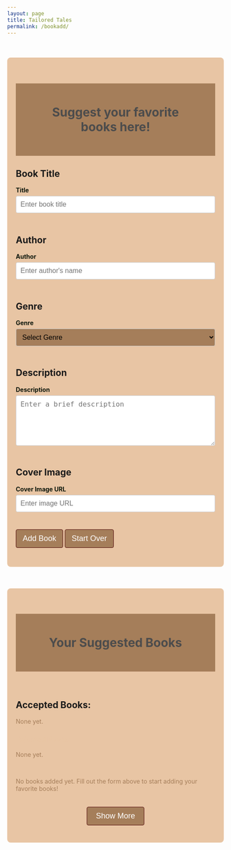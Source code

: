 ```yaml
---
layout: page
title: Tailored Tales
permalink: /bookadd/
---
```

<style>
    .container {
        max-width: 600px;
        margin: 50px auto;
        padding: 20px;
        background-color: #E8C5A4;
        border-radius: 8px;
    }
    

    h1 {
        background: #a57e5a;
        padding: 50px;
        font-size: 2em;
        text-align: center;
        color: #4C4C4C;
    }

    .container > h2 {
        margin: 20px 0 10px;
        font-size: 1.5em;
        color: #4C4C4C !important;
    }
    .container2 {
        max-width: 800px;
        margin: 50px auto;
        padding: 20px;
        background-color: #E8C5A4;
        border-radius: 8px;
    }
    .container2 > h2 {
        margin: 20px 0 10px;
        font-size: 1.5em;
        color: #4C4C4C !important;
    }

    h3 {
        color: #E8C5A4;

    }

    label {
        display: block;
        margin-bottom: 5px;
        font-weight: bold;
        color: black;
        color: #0d160b;
    }

    input, textarea, select {
        width: 100%;
        padding: 10px;
        margin-bottom: 20px;
        border: 1px solid #ccc;
        border-radius: 4px;
        font-size: 16px;
    }
    
    select {
        background-color: #a57e5a;

    }

    button {
        padding: 10px 15px;
        font-size: 18px;
        margin: 10px 0;
        color: white;
        background-color: #a57e5a;
        border-radius: 4px;
        cursor: pointer;
        border: 1px solid #500A0A;
    }

    button:hover {
        background-color: #500A0A;
        transition: 0.3s;
    }

    .start_over {
        margin-top: 20px;
        color: white;
        border: none;
        padding: 10px 15px;
        cursor: pointer;
        border-radius: 4px;
        border: 1px solid #500A0A;
    }

    .start_over:hover {
        background-color: #500A0A;
        transition: 0.3s;
    }

    /* Styling for Book List */
    #book-list-content {
        display: flex;
        flex-wrap: wrap;
        gap: 20px;
        justify-content: center;
    }

    .book {
        background-color: #a57e5a;
        padding: 15px;
        border: 1px solid #ccc;
        border-radius: 8px;
        max-width: 200px;
        box-shadow: 0 4px 8px rgba(0, 0, 0, 0.1);
        text-align: center;
        color: #faebd8;
    }

    .book h2 {
        color: #E8C5A4;
        font-size: 1.2em;
        margin-bottom: 10px;
    }

    .book p {
        color: #E8C5A4;
        margin: 5px 0;
        font-size: 0.9em;
    }

    .book img {
        max-width: 100px;
        height: auto;
        margin: 10px auto;
        display: block;
        border-radius: 4px;
    }

    .book-options {
        display: flex;
        flex-wrap: wrap;
        gap: 0.5em;
    }

    .book-options button {
        width: 45%;
        font-size: 11px;
    }


    /*expand button code*/
    #book-list-content.collapsed .book {
    display: none;
    }

    #book-list-content.collapsed .book:nth-child(-n+3) {
        display: block;
    }

    #book-list-content {
        overflow: hidden;
        transition: max-height 0.5s ease;
    }

    #book-list-content.collapsed {
        max-height: 680px; 
    }

    #toggle-books {
        display: block;
        margin: 20px auto;
        padding: 10px 20px;
        background-color: #a57e5a;
        color: white;
        border: 1px solid #500A0A;
        border-radius: 4px;
        cursor: pointer;
    }

    #toggle-books:hover {
        background-color: #500A0A;
        transition: 0.3s;
    }

    .admin-button {
    display: none;
    }
</style>

<div class="container">
<h1>Suggest your favorite books here!</h1>
<form id="book-form">
    <div>
        <h2>Book Title</h2>
        <label for="title">Title</label>
        <input type="text" id="title" name="title" placeholder="Enter book title" required>
        <h2>Author</h2>
        <label for="author">Author</label>
        <input type="text" id="author" name="author" placeholder="Enter author's name" required>
        <h2>Genre</h2>
        <label for="genre">Genre</label>
        <select id="genre" name="genre" required>
            <option value="">Select Genre</option>
            <option value="Classics">Classics</option>
            <option value="Fantasy">Fantasy</option>
            <option value="Nonfiction">Nonfiction</option>
            <option value="Historical Fiction">Historical Fiction</option>
            <option value="Suspense/Thriller">Suspense/Thriller</option>
            <option value="Romance">Romance</option>
            <option value="Dystopian">Dystopian</option>
            <option value="Mystery">Mystery</option>
        </select>
        <h2>Description</h2>
        <label for="description">Description</label>
        <textarea id="description" name="description" rows="5" placeholder="Enter a brief description" required></textarea>
        <h2>Cover Image</h2>
        <label for="cover_url">Cover Image URL</label>
        <input type="url" id="cover_url" name="cover_url" placeholder="Enter image URL" required>
        <button type="submit">Add Book</button>
        <button type="reset" class="start_over">Start Over</button>
    </div>
</form>
</div>

<div id="book-list" class="container2">
    <h1>Your Suggested Books</h1><br>
    <div id="accepted-books-container">
    <h2>Accepted Books:</h2>
    <p id="accepted-books-list" style="color: #a57e5a;">None yet.</p></div>
    <div id="rejected-books-container">
    <h3>Rejected Books:</h3>
    <p id="rejected-books-list" style="color: #a57e5a;">None yet.</p></div><br>
    <div id="book-list-content" class="collapsed">
        <p style="color: #a57e5a">No books added yet. Fill out the form above to start adding your favorite books!</p>
    </div>
    <button id="toggle-books">Show More</button>
</div>


<script type="module">
    import { pythonURI, fetchOptions } from '{{ site.baseurl }}/assets/js/api/config.js';

    const toggleButton = document.getElementById('toggle-books');
    const bookList = document.getElementById('book-list-content');

    toggleButton.addEventListener('click', () => {
        bookList.classList.toggle('collapsed');
        bookList.classList.toggle('expanded');
        
        toggleButton.textContent = 
            bookList.classList.contains('collapsed') ? 'Show More' : 'Show Less';
    });


    document.getElementById('book-form').addEventListener('submit', async function(event) {
        event.preventDefault();

        const title = document.getElementById('title').value;
        const author = document.getElementById('author').value;
        const genre = document.getElementById('genre').value;
        const description = document.getElementById('description').value;
        const cover_url = document.getElementById('cover_url').value;

        const bookData = {
            title: title,
            author: author,
            genre: genre,
            description: description,
            cover_url: cover_url
        };
        
        try {
            const response = await fetch(`${pythonURI}/api/suggest`, {  // Use /api/suggest endpoint
                ...fetchOptions,
                method: 'POST',
                headers: {
                    'Content-Type': 'application/json'
                },
                body: JSON.stringify(bookData)
            });

            if (!response.ok) {
                throw new Error('Failed to add book to suggestions: ' + response.statusText);
            }

            const result = await response.json();
            console.log("Book added to suggestions successfully")
            alert('Book added successfully!');
            document.getElementById('book-form').reset();
            fetchBooks();  // Refresh book list
        } catch (error) {
            console.error('Error adding book to suggestions:', error);
            alert('Error adding book to suggestions: ' + error.message);
        }
    });

    async function fetchRandomBook() {
        try {
            const response = await fetch(`${pythonURI}/api/suggest/random`);  // Use /api/suggest/random for GET
            if (!response.ok) {
                throw new Error('Failed to fetch random book: ' + response.statusText);
            }
            const book = await response.json();
        } catch (error) {
            console.error('Error fetching random book:', error);
        }
    }

    fetchRandomBook();

    async function deleteBook(title) {
        if (confirm(`Are you sure you want to delete "${title}"?`)) {
            try {
                const response = await fetch(`${pythonURI}/api/suggest`, {
                    ...fetchOptions,
                    method: 'DELETE',
                    headers: {
                        'Content-Type': 'application/json'
                    },
                    body: JSON.stringify({ title }) // Pass title as an object
                });

                if (!response.ok) {
                    throw new Error('Failed to delete book: ' + response.statusText);
                }

                console.log("Book deleted successfully");
                alert('Book deleted successfully!');
                fetchBooks(); // Refresh the book list
            } catch (error) {
                console.error('Error deleting book:', error);
                alert('Error deleting book: ' + error.message);
            }
        } else {
            alert("Deletion canceled");
        }
    }

    async function updateBook(title) {
    const bookContainer = Array.from(document.querySelectorAll('.book'))
        .find(book => book.querySelector('h3').innerText === title);

    if (!bookContainer) {
        alert('Book not found for update.');
        return;
    }

    const currentTitle = bookContainer.querySelector('h3').innerText;
    const currentAuthor = bookContainer.querySelector('p:nth-child(2)').innerText.split(': ')[1];
    const descriptionElement = Array.from(bookContainer.querySelectorAll('p'))
        .find(p => p.innerText.startsWith('Description:'));
    const currentDescription = descriptionElement ? descriptionElement.innerText.replace('Description: ', '') : '';
    const currentGenre = bookContainer.dataset.genre || '';
    const currentCoverUrl = bookContainer.querySelector('img').src;

    // Replace static fields with editable inputs
    bookContainer.innerHTML = `
        <input type="text" id="edit-title" value="${currentTitle}" placeholder="Title">
        <input type="text" id="edit-author" value="${currentAuthor}" placeholder="Author">
        <select id="edit-genre">
            <option value="Classics" ${currentGenre === 'Classics' ? 'selected' : ''}>Classics</option>
            <option value="Fantasy" ${currentGenre === 'Fantasy' ? 'selected' : ''}>Fantasy</option>
            <option value="Nonfiction" ${currentGenre === 'Nonfiction' ? 'selected' : ''}>Nonfiction</option>
            <option value="Historical Fiction" ${currentGenre === 'Historical Fiction' ? 'selected' : ''}>Historical Fiction</option>
            <option value="Suspense/Thriller" ${currentGenre === 'Suspense/Thriller' ? 'selected' : ''}>Suspense/Thriller</option>
            <option value="Romance" ${currentGenre === 'Romance' ? 'selected' : ''}>Romance</option>
            <option value="Dystopian" ${currentGenre === 'Dystopian' ? 'selected' : ''}>Dystopian</option>
            <option value="Mystery" ${currentGenre === 'Mystery' ? 'selected' : ''}>Mystery</option>
        </select>
        <textarea id="edit-description" placeholder="Description">${currentDescription}</textarea>
        <input type="text" id="edit-cover-url" value="${currentCoverUrl}" placeholder="Cover URL">
        <button id="save-update">OK</button>
        <button id="cancel-update">Cancel</button>
    `;

    // Handle Cancel Button
    document.getElementById('cancel-update').addEventListener('click', () => {
        fetchBooks(); // Reload the book list to cancel editing
    });

    document.getElementById('save-update').addEventListener('click', async () => {
        const updatedTitle = document.getElementById('edit-title').value;
        const updatedAuthor = document.getElementById('edit-author').value;
        const updatedGenre = document.getElementById('edit-genre').value;
        const updatedDescription = document.getElementById('edit-description').value;
        const updatedCoverUrl = document.getElementById('edit-cover-url').value;

        const updatedBookData = {
            title: title,
            author: updatedAuthor,
            genre: updatedGenre,
            description: updatedDescription,
            cover_url: updatedCoverUrl
        };

        try {
            const response = await fetch(`${pythonURI}/api/suggest`, {
                ...fetchOptions,
                method: 'PUT',
                headers: {
                    'Content-Type': 'application/json'
                },
                body: JSON.stringify(updatedBookData)
            });

            if (!response.ok) {
                throw new Error('Failed to update book: ' + response.statusText);
            }

            console.log('Book updated successfully');
            alert('Book updated successfully!');
            fetchBooks(); // Refresh the book list
        } catch (error) {
            console.error('Error updating book:', error);
            alert('Error updating book: ' + error.message);
        }
    });
}
    
    let acceptedBooks = ""; // Variable to store accepted books list

    function updateAcceptedBooksList() {
        const acceptedBooksListElement = document.getElementById("accepted-books-list");
        acceptedBooksListElement.textContent = acceptedBooks.trim() ? acceptedBooks : "None yet.";
    }

    async function acceptBook(title) {
    const bookContainer = Array.from(document.querySelectorAll('.book'))
        .find(book => book.querySelector('h3').innerText === title);

    if (!bookContainer) {
        alert('Book not found for acceptance.');
        return;
    }

    const author = bookContainer.querySelector('p:nth-child(2)').innerText.split(': ')[1];
    const genre = bookContainer.querySelector('p:nth-child(3)').innerText.split(': ')[1];
    const description = bookContainer.querySelector('p:nth-child(4)').innerText.replace('Description: ', '');
    const cover_url = bookContainer.querySelector('img').src;

    const bookData = {
        title: title,
        author: author,
        genre: genre,
        description: description,
        cover_url: cover_url
    };

    try {
        const response = await fetch(`${pythonURI}/api/suggest/accept`, { 
            ...fetchOptions,
            method: 'POST',
            headers: {
                'Content-Type': 'application/json'
            },
            body: JSON.stringify(bookData)
        });

        const response2 = await fetch(`${pythonURI}/api/suggest`, {
            ...fetchOptions,
            method: 'DELETE',
            headers: {
                'Content-Type': 'application/json'
            },
            body: JSON.stringify({ title }) 
        });

        if (!response2.ok) {
            throw new Error('Failed to accept book: ' + response2.statusText);
        }

        acceptedBooks += (acceptedBooks ? ", " : "") + title;
        updateAcceptedBooksList(); // Update display
        
        console.log("Book accepted successfully");
        alert('Book accepted successfully!');
        console.log("Book removed from suggestions successfully");
        fetchBooks();  // Refresh book list
    } catch (error) {
        console.error('Error accepting book:', error);
        alert('Error accepting book: ' + error.message);
    }
}    

    /*
    async function rejectBook(title) {
        const bookList = document.getElementById('book-list-content');
        const books = Array.from(bookList.getElementsByClassName('book'));
        const book = books.find(book => book.querySelector('h3').innerText === title);
    
        if (!book) {
            alert('Book not found for rejection.');
            return;
        }

    if (confirm(`Are you sure you want to reject "${title}"?`)) {
        for (let book of books) {
            if (book.querySelector('h3').textContent === title) {
                book.querySelector('h3').textContent = `Rejected: ${title}`;

                alert("Book rejected successfully");
                break;
            }
        }
    }
}
*/

let rejectedBooks = ""; // Variable to store accepted books list

    function updateRejectedBooksList() {
        const rejectedBooksListElement = document.getElementById("rejected-books-list");
        rejectedBooksListElement.textContent = rejectedBooks.trim() ? rejectedBooks : "None yet.";
    }

async function rejectBook(title) {
    if (confirm(`Are you sure you want to reject "${title}"?`)) {
        try {
            const response = await fetch(`${pythonURI}/api/suggest`, {
                ...fetchOptions,
                method: 'DELETE',
                headers: {
                    'Content-Type': 'application/json'
                },
                body: JSON.stringify({ title }) // Pass title as an object
            });

            if (!response.ok) {
                throw new Error('Failed to reject book: ' + response.statusText);
            }

            console.log("Book rejected successfully");
            alert('Book rejected successfully!');
            rejectedBooks += (rejectedBooks ? ", " : "") + title;
            updateRejectedBooksList();
            fetchBooks();
        } catch (error) {
            console.error('Error rejecting book:', error);
            alert('Error rejecting book: ' + error.message);
        }
    } else {
        alert("Rejection canceled");
    }
}

    // create list at bottom
    async function fetchBooks() {
        try {
            const response = await fetch(new URL(`${pythonURI}/api/suggest/book`), fetchOptions); // Fetch all suggested books
            if (!response.ok) {
                throw new Error('Failed to fetch books: ' + response.statusText);
            }

        const books = await response.json();

        const bookList = document.getElementById('book-list-content');
        if (books.length === 0) {
            bookList.innerHTML = '<p style="color: #000000">No books added yet. Fill out the form above to start adding your favorite books!</p>';
            return;
        }

        // Render books
        bookList.innerHTML = books
    .map(
        book => `
        <div class="book">
            <h3>${book.title}</h3>
            <p><strong>Author:</strong> ${book.author}</p>
            <p><strong>Genre:</strong> ${book.genre}</p>
            <p><strong>Description:</strong> ${book.description}</p>
            <img src="${book.cover_url}" alt="Cover image of ${book.title}">
            <div class="book-options">
                <button class="updateButton" data-title="${book.title}">Update</button>
                <button class="deleteButton" data-title="${book.title}">Delete</button>
                <button class="acceptButton" data-title="${book.title}">Accept</button>
                <button class="rejectButton" data-title="${book.title}">Reject</button>
            </div>
        </div>
    `
    )
    .join('');
        
        document.querySelectorAll('.updateButton').forEach(button => {
            button.addEventListener('click', (event) => {
                const title = event.target.dataset.title; // Get the title from data attribute
                updateBook(title);
            });
        });
        document.querySelectorAll('.deleteButton').forEach(button => {
            button.addEventListener('click', (event) => {
                const title = event.target.dataset.title; 
                deleteBook(title);
            });
        });
        document.querySelectorAll('.acceptButton').forEach(button => {
            button.addEventListener('click', (event) => {
                const title = event.target.dataset.title; // Get the title from data attribute
                acceptBook(title);
            });
        });
        document.querySelectorAll('.rejectButton').forEach(button => {
            button.addEventListener('click', (event) => {
                const title = event.target.dataset.title; // Get the title from data attribute
                rejectBook(title);
            });
        });

    } catch (error) {
        console.error('Error fetching books:', error);
    }
}


document.addEventListener('DOMContentLoaded', () => {
    fetchBooks();
});

</script>